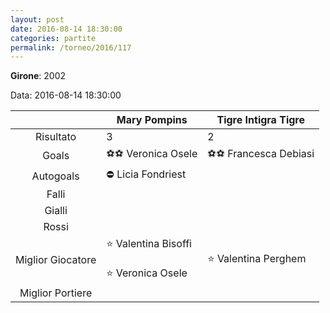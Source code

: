 ```yaml
---
layout: post
date: 2016-08-14 18:30:00
categories: partite
permalink: /torneo/2016/117
---
```

**Girone**: 2002

Data: 2016-08-14 18:30:00

| | Mary Pompins | Tigre Intigra Tigre |
|:-----:|-----|-----|
Risultato|3|2
Goals|⚽⚽ Veronica Osele|⚽⚽ Francesca Debiasi<br/>
Autogoals|⛔ Licia Fondriest|
Falli||
Gialli||
Rossi||
Miglior Giocatore|⭐ Valentina Bisoffi<br/><br/>⭐ Veronica Osele<br/>|⭐ Valentina Perghem<br/>
Miglior Portiere||